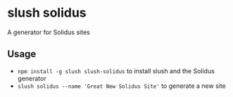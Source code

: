 # slush solidus

A generator for Solidus sites

## Usage

* `npm install -g slush slush-solidus` to install slush and the Solidus generator
* `slush solidus --name 'Great New Solidus Site'` to generate a new site
